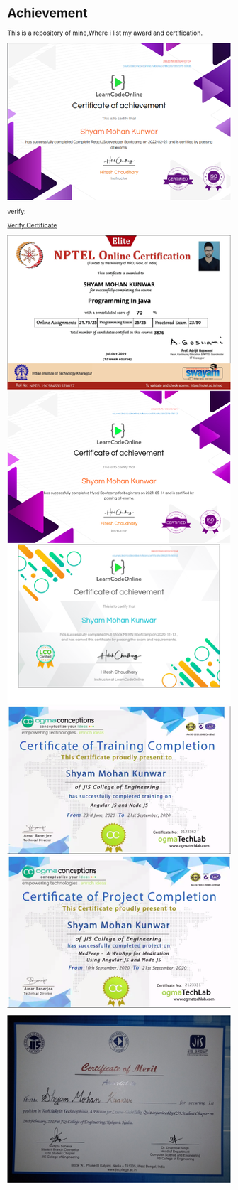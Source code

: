 # Achievement
This is a repository of mine,Where i list my award and certification.

![ReactJS](ReactJS_Certification.PNG "LCO: React JS Bootcamp")
<p>verify:</p>	
<a href="courses.learncodeonline.in/learn/certificate/2852075-53635" target="_blank" rel="noreferrer noopener">Verify Certificate</a>

![NPTEL](SHYAM%20Programming%20In%20Java.jpg "NPTEL: Programming in JAVA")
![MySQL](Shyam%20Mohan%20Kunwar_MYSQL.png)
![MERN](MERN_SHYAM_MOHAN_KUNWAR.png)
![Angular and NodeJS](Angular%20and%20NodeJS.png)
![MedPrep](MedPrep.png)


![COLLEGE](CSI%202K19%20WINNER.jpg "CSI TECH TALK WINNER ")
